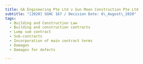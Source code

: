 ```yaml
---
title: GA Engineering Pte Ltd v Sun Moon Construction Pte Ltd
subtitle: "[2020] SGHC 167 / Decision Date: 6\_August\_2020"
tags:
  - Building and Construction Law
  - Building and construction contracts
  - Lump sum contract
  - Sub-contracts
  - Incorporation of main contract terms
  - Damages
  - Damages for defects

---
```

